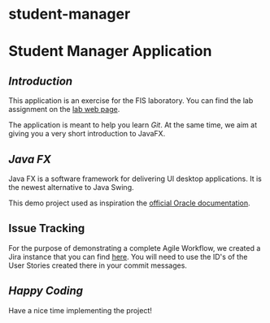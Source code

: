 # student-manager
# **Student Manager Application**


## _Introduction_

This application is an exercise for the FIS laboratory. You can find the lab assignment on the [lab web page](http://labs.cs.upt.ro/~oose/pmwiki.php/FSE/LAB2020).


The application is meant to help you learn _Git_. At the same time, we aim at giving you a very short introduction to JavaFX.


## _Java FX_

Java FX is a software framework for delivering UI desktop applications. It is the newest alternative to Java Swing.

This demo project used as inspiration the [official Oracle documentation](https://docs.oracle.com/javafx/2/get_started/form.htm).


## Issue Tracking

For the purpose of demonstrating a complete Agile Workflow, we created a Jira instance that you can find [here](https://loose.atlassian.net/projects/SM/issues). You will need to use the ID's of the User Stories created there in your commit messages.


## _Happy Coding_

Have a nice time implementing the project!